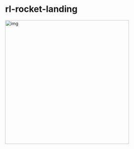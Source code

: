 # rl-rocket-landing

<img src="https://user-images.githubusercontent.com/6196536/205425410-6c62fc50-8c15-44b8-8208-8a9b1cef333d.gif" alt="img" width="400"/>
